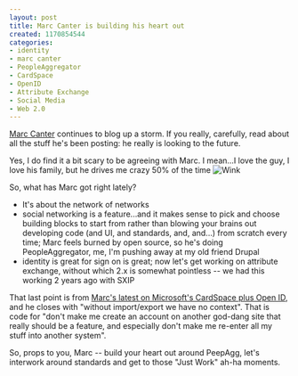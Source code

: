 ```yaml
--- 
layout: post
title: Marc Canter is building his heart out
created: 1170854544
categories: 
- identity
- marc canter
- PeopleAggregator
- CardSpace
- OpenID
- Attribute Exchange
- Social Media
- Web 2.0
---
```

<p><a href="http://blog.broadbandmechanics.com/">Marc Canter</a> continues to blog up a storm. If you really, carefully, read about all the stuff he&#39;s been posting: he really is looking to the future.</p><p>Yes, I do find it a bit scary to be agreeing with Marc. I mean...I love the guy, I love his family, but he drives me crazy 50% of the time <img src="/hm/profiles/standard/modules/tinymce/tinymce/jscripts/tiny_mce/plugins/emotions/images/smiley-wink.gif" border="0" alt="Wink" title="Wink" /></p><p>So, what has Marc got right lately?</p><ul><li>It&#39;s about the network of networks</li><li>social networking is a feature...and it makes sense to pick and choose building blocks to start from rather than blowing your brains out developing code (and UI, and standards, and, and...) from scratch every time; Marc feels burned by open source, so he&#39;s doing PeopleAggregator, me, I&#39;m pushing away at my old friend Drupal</li><li>identity is great for sign on is great; now let&#39;s get working on attribute exchange, without which 2.x is somewhat pointless -- we had this working 2 years ago with SXIP</li></ul><p>That last point is from <a href="http://blog.broadbandmechanics.com/2007/02/microsoft-supports-openid">Marc&#39;s latest on Microsoft&#39;s CardSpace plus Open ID</a>, and he closes with &quot;without import/export we have no context&quot;. That is code for &quot;don&#39;t make me create an account on another god-dang site that really should be a feature, and especially don&#39;t make me re-enter all my stuff into another system&quot;.</p><p>So, props to you, Marc -- build your heart out around PeepAgg, let&#39;s interwork around standards and get to those &quot;Just Work&quot; ah-ha moments.&nbsp;</p>
